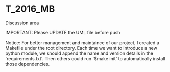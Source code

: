 # T_2016_MB
Discussion area

IMPORTANT:
Please UPDATE the UML file before push 

Notice:
For better management and maintaince of our project, I created a Makefile under the root directory. Each time we want to introduce a new python module, we should append the name and version details in the 'requirements.txt'. Then others could run '$make init' to automatically install those dependencies.
 